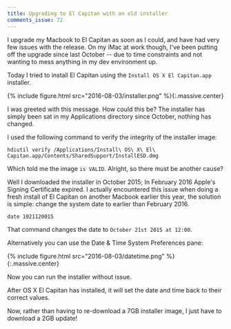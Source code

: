 ```yaml
---
title: Upgrading to El Capitan with an old installer
comments_issue: 72
---
```


I upgrade my Macbook to El Capitan as soon as I could, and have had very few issues with the release. On my iMac at work though, I've been putting off the upgrade since last October -- due to time constraints and not wanting to mess anything in my dev environment up.

Today I tried to install El Capitan using the `Install OS X El Capitan.app` installer.

<!-- more -->

{% include figure.html src="2016-08-03/installer.png" %}{:.massive.center}

I was greeted with this message. How could this be? The installer has simply been sat in my Applications directory since October, nothing has changed.

I used the following command to verify the integrity of the installer image:

```shell
hdiutil verify /Applications/Install\ OS\ X\ El\ Capitan.app/Contents/SharedSupport/InstallESD.dmg
```

Which told me the image `is VALID`. Alright, so there must be another cause?

Well I downloaded the installer in October 2015; In February 2016 Apple's Signing Certificate expired. I actually encountered this issue when doing a fresh install of El Capitan on another Macbook earlier this year, the solution is simple: change the system date to earlier than February 2016.

```shell
date 1021120015
```

That command changes the date to `October 21st 2015 at 12:00`.

Alternatively you can use the Date & Time System Preferences pane:

{% include figure.html src="2016-08-03/datetime.png" %}{:.massive.center}

Now you can run the installer without issue.

After OS X El Capitan has installed, it will set the date and time back to their correct values.

Now, rather than having to re-download a 7GB installer image, I just have to download a 2GB update!
